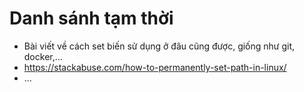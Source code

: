 # Danh sánh tạm thời

- Bài viết về cách set biến sử dụng ở đâu cũng được, giống như git, docker,...
 - https://stackabuse.com/how-to-permanently-set-path-in-linux/
- ...